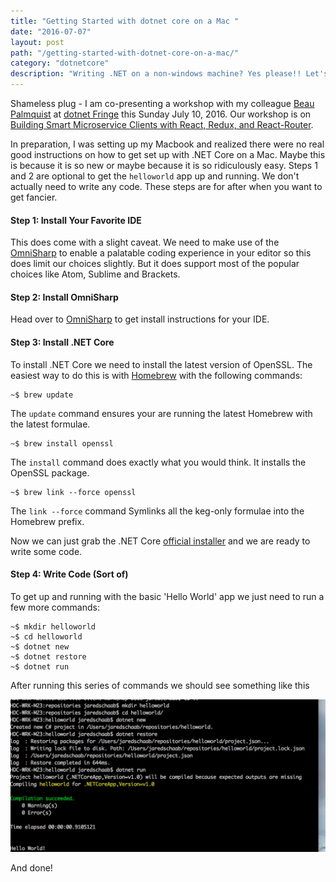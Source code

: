 ```yaml
---
title: "Getting Started with dotnet core on a Mac "
date: "2016-07-07"
layout: post
path: "/getting-started-with-dotnet-core-on-a-mac/"
category: "dotnetcore"
description: "Writing .NET on a non-windows machine? Yes please!! Let's get up and running so you can write some code"
---
```

 
Shameless plug - I am co-presenting a workshop with my colleague [Beau Palmquist][1] at [dotnet Fringe][2] this 
Sunday July 10, 2016. Our workshop is on [Building Smart Microservice Clients with React, Redux, and React-Router][3]. 
 
In preparation, I was setting up my Macbook and realized there were no real good instructions on how to get set up with 
.NET Core on a Mac. Maybe this is because it is so new or maybe because it is so ridiculously easy. Steps 1 and 2 are 
optional to get the `helloworld` app up and running. We don't actually need to write any code. These steps are for 
after when you want to get fancier. 
 
#### Step 1: Install Your Favorite IDE 
This does come with a slight caveat. We need to make use of the [OmniSharp][4] to enable a palatable coding experience 
in your editor so this does limit our choices slightly. But it does support most of the popular choices like Atom, 
Sublime and Brackets. 
 
#### Step 2: Install OmniSharp 
Head over to [OmniSharp][4] to get install instructions for your IDE. 
 
#### Step 3: Install .NET Core 
To install .NET Core we need to install the latest version of OpenSSL. The easiest way to do this is with [Homebrew][5] 
with the following commands: 
 
    ~$ brew update 
The `update` command ensures your are running the latest Homebrew with the latest formulae. 
 
    ~$ brew install openssl 
The `install` command does exactly what you would think. It installs the OpenSSL package. 
 
    ~$ brew link --force openssl 
The `link --force` command Symlinks all the keg-only formulae into the Homebrew prefix. 
 
Now we can just grab the .NET Core [official installer][6] and we are ready to write some code. 
 
#### Step 4: Write Code (Sort of) 
To get up and running with the basic 'Hello World' app we just need to run a few more commands: 
 
    ~$ mkdir helloworld 
    ~$ cd helloworld 
    ~$ dotnet new 
    ~$ dotnet restore 
    ~$ dotnet run 
 
After running this series of commands we should see something like this 
 
![Console Output](./success.png) 
 
And done!  
  
[1]: https://beaupalmquist.me/2016/07/07/workshop-at-net-fringe-2016/ 
[2]: http://dotnetfringe.org/ 
[3]: http://lanyrd.com/2016/netfringe/sfctyw/ 
[4]: http://www.omnisharp.net/#integrations 
[5]: http://brew.sh/ 
[6]: https://go.microsoft.com/fwlink/?LinkID=809124

